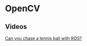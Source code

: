 # OpenCV

## Videos
[Can you chase a tennis ball with ROS?](https://www.youtube.com/watch?v=gISSSbYUZag&list=PLunhqkrRNRhYAffV8JDiFOatQXuU-NnxT&index=20)